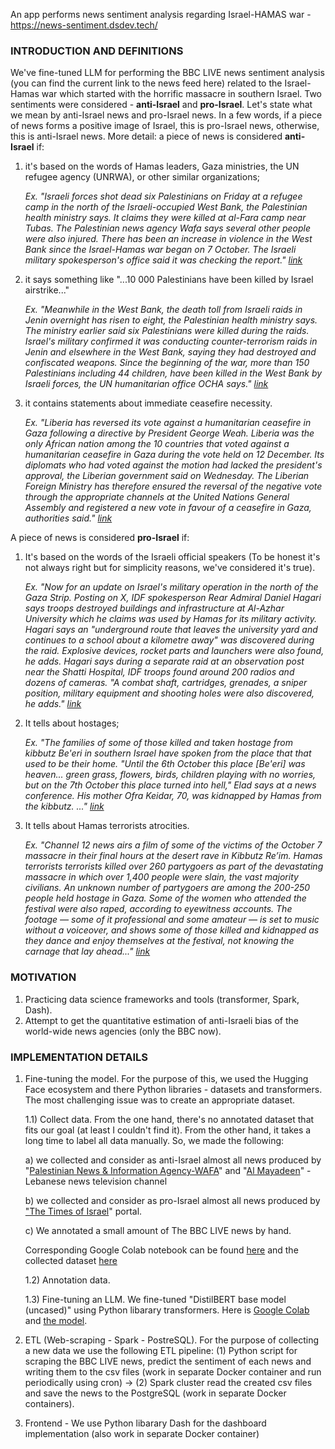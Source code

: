 An app performs news sentiment analysis regarding Israel-HAMAS war -
https://news-sentiment.dsdev.tech/

### INTRODUCTION AND DEFINITIONS
We've fine-tuned LLM for performing the BBC LIVE news sentiment analysis (you can find the current link to the news feed here) related to the Israel-Hamas war which started with the horrific massacre in southern Israel. Two sentiments were considered - **anti-Israel** and **pro-Israel**. Let's state what we mean by anti-Israel news and pro-Israel news. In a few words, if a piece of news forms a positive image of Israel, this is pro-Israel news, otherwise, this is anti-Israel news. More detail: a piece of news is considered **anti-Israel** if:
1) it's based on the words of Hamas leaders, Gaza ministries, the UN refugee agency (UNRWA), or other similar organizations;

    _Ex. "Israeli forces shot dead six Palestinians on Friday at a refugee camp in the north of the Israeli-occupied West Bank, the Palestinian health ministry says. It claims they were killed at al-Fara camp near Tubas. The Palestinian news agency Wafa says several other people were also injured. There has been an increase in violence in the West Bank since the Israel-Hamas war began on 7 October. The Israeli military spokesperson's office said it was checking the report." [link](https://www.bbc.com/news/live/world-middle-east-67653615/page/5?ns_mchannel=social&ns_source=twitter&ns_campaign=bbc_live&ns_linkname=6572c58087855b2dac7d3970%26Palestinian%20health%20ministry%20says%20West%20Bank%20shooting%20leaves%20several%20dead%262023-12-08T08%3A44%3A44.084Z&ns_fee=0&pinned_post_locator=urn:asset:32befc41-cf1a-4643-a72c-420dbb1ec8aa&pinned_post_asset_id=6572c58087855b2dac7d3970&pinned_post_type=share)_
2) it says something like "...10 000 Palestinians have been killed by Israel airstrike..."

    _Ex. "Meanwhile in the West Bank, the death toll from Israeli raids in Jenin overnight has risen to eight, the Palestinian health ministry says. The ministry earlier said six Palestinians were killed during the raids. Israel's military confirmed it was conducting counter-terrorism raids in Jenin and elsewhere in the West Bank, saying they had destroyed and confiscated weapons. Since the beginning of the war, more than 150 Palestinians including 44 children, have been killed in the West Bank by Israeli forces, the UN humanitarian office OCHA says." [link](https://www.bbc.co.uk/news/live/world-middle-east-67364296/page/5)_
3) it contains statements about immediate ceasefire necessity.

    _Ex. "Liberia has reversed its vote against a humanitarian ceasefire in Gaza following a directive by President George Weah. Liberia was the only African nation among the 10 countries that voted against a humanitarian ceasefire in Gaza during the vote held on 12 December. Its diplomats who had voted against the motion had lacked the president's approval, the Liberian government said on Wednesday. The Liberian Foreign Ministry has therefore ensured the reversal of the negative vote through the appropriate channels at the United Nations General Assembly and registered a new vote in favour of a ceasefire in Gaza, authorities said." [link](https://www.bbc.com/news/live/world-middle-east-67768062/page/5?ns_mchannel=social&ns_source=twitter&ns_campaign=bbc_live&ns_linkname=65829466b255e96a9e4babe5%26Liberia%20to%20vote%20for%20ceasefire%262023-12-20T07%3A20%3A56.396Z&ns_fee=0&pinned_post_locator=urn:asset:257aa926-6ab7-4094-b19e-9efa80c61cff&pinned_post_asset_id=65829466b255e96a9e4babe5&pinned_post_type=share)_

A piece of news is considered **pro-Israel** if:
1) It's based on the words of the Israeli official speakers (To be honest it's not always right but for simplicity reasons, we've considered it's true).

   _Ex. "Now for an update on Israel's military operation in the north of the Gaza Strip. Posting on X, IDF spokesperson Rear Admiral Daniel Hagari says troops destroyed buildings and infrastructure at Al-Azhar University which he claims was used by Hamas for its military activity. Hagari says an "underground route that leaves the university yard and continues to a school about a kilometre away" was discovered during the raid. Explosive devices, rocket parts and launchers were also found, he adds. Hagari says during a separate raid at an observation post near the Shatti Hospital, IDF troops found around 200 radios and dozens of cameras. "A combat shaft, cartridges, grenades, a sniper position, military equipment and shooting holes were also discovered, he adds." [link](https://www.bbc.com/news/live/world-middle-east-67653615/page/4?ns_mchannel=social&ns_source=twitter&ns_campaign=bbc_live&ns_linkname=6572fdc769d486126e941676%26IDF%20says%20it%20found%20underground%20Hamas%20infrastructure%20at%20Gaza%20university%262023-12-08T12%3A11%3A29.246Z&ns_fee=0&pinned_post_locator=urn:asset:e4b42dab-1804-4218-9784-1c80597aee90&pinned_post_asset_id=6572fdc769d486126e941676&pinned_post_type=share)_
2) It tells about hostages;

   _Ex. "The families of some of those killed and taken hostage from kibbutz Be'eri in southern Israel have spoken from the place that that used to be their home. "Until the 6th October this place [Be'eri] was heaven... green grass, flowers, birds, children playing with no worries, but on the 7th October this place turned into hell," Elad says at a news conference. His mother Ofra Keidar, 70, was kidnapped by Hamas from the kibbutz. ..." [link](https://www.bbc.com/news/live/world-middle-east-67768062/page/4?ns_mchannel=social&ns_source=twitter&ns_campaign=bbc_live&ns_linkname=6582df94b255e96a9e4bac3e%26Families%20of%20Israeli%20hostages%20speak%20from%20Kibbutz%20%27turned%20into%20hell%27%262023-12-20T14%3A31%3A08.751Z&ns_fee=0&pinned_post_locator=urn:asset:87dbd5d0-cb8a-405e-8793-069264652fa1&pinned_post_asset_id=6582df94b255e96a9e4bac3e&pinned_post_type=share)_
3) It tells about Hamas terrorists atrocities.

   _Ex. "Channel 12 news airs a film of some of the victims of the October 7 massacre in their final hours at the desert rave in Kibbutz Re’im. Hamas terrorists terrorists killed over 260 partygoers as part of the devastating massacre in which over 1,400 people were slain, the vast majority civilians. An unknown number of partygoers are among the 200-250 people held hostage in Gaza. Some of the women who attended the festival were also raped, according to eyewitness accounts. The footage — some of it professional and some amateur — is set to music without a voiceover, and shows some of those killed and kidnapped as they dance and enjoy themselves at the festival, not knowing the carnage that lay ahead..." [link](https://www.timesofisrael.com/liveblog_entry/footage-shows-october-7-victims-dancing-laughing-at-desert-rave-ahead-of-massacre)_

### MOTIVATION
1) Practicing data science frameworks and tools (transformer, Spark, Dash).
2) Attempt to get the quantitative estimation of anti-Israeli bias of the world-wide news agencies (only the BBC now).

### IMPLEMENTATION DETAILS
1) Fine-tuning the model. For the purpose of this, we used the Hugging Face ecosystem and there Python libraries - datasets and transformers. The most challenging issue was to create an appropriate dataset.

    1.1) Collect data. From the one hand, there's no annotated dataset that fits our goal (at least I couldn't find it). From the other hand, it takes a long time to label all data manually. So, we made the following:

    a) we collected and consider as anti-Israel almost all news produced by "[Palestinian News & Information Agency-WAFA](https://english.wafa.ps/Regions/Details/2)" and "[Al Mayadeen](https://english.almayadeen.net/)" - Lebanese news television channel

    b) we collected and consider as pro-Israel almost all news produced by ["The Times of Israel](https://www.timesofisrael.com/)" portal.

    c) We annotated a small amount of The BBC LIVE news by hand.
    
    Corresponding Google Colab notebook can be found [here](https://colab.research.google.com/drive/1zpj-KJDLSz8dATPV3hSxe2Tqj1emB7Ia) and the collected dataset [here](https://huggingface.co/datasets/aav-ds/Israel-HAMAS_war_news)

    1.2) Annotation data.

    1.3) Fine-tuning an LLM. We fine-tuned "DistilBERT base model (uncased)" using Python libarary transformers. Here is [Google Colab](https://colab.research.google.com/drive/11lG-nVzvx9Jm1XUDaEhR2_Qny7ezaDsp#scrollTo=zW1uqT9fNKDu) and [the model](https://huggingface.co/aav-ds/news_sentiment_model).

2) ETL (Web-scraping - Spark - PostreSQL). For the purpose of collecting a new data we use the following ETL pipeline: (1) Python script for scraping the BBC LIVE news, predict the sentiment of each news and writing them to the csv files (work in separate Docker container and run periodically using cron) -> (2) Spark cluster read the created csv files and save the news to the PostgreSQL (work in separate Docker containers).

3) Frontend - We use Python libarary Dash for the dashboard implementation (also work in separate Docker container)